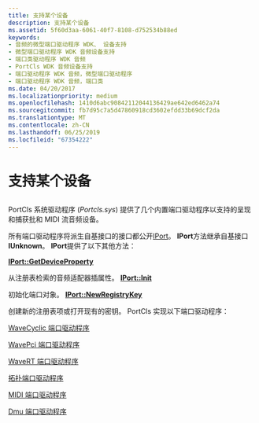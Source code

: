 ```yaml
---
title: 支持某个设备
description: 支持某个设备
ms.assetid: 5f60d3aa-6061-40f7-8108-d752534b88ed
keywords:
- 音频的微型端口驱动程序 WDK、 设备支持
- 微型端口驱动程序 WDK 音频设备支持
- 端口类驱动程序 WDK 音频
- PortCls WDK 音频设备支持
- 端口驱动程序 WDK 音频，微型端口驱动程序
- 端口驱动程序 WDK 音频，端口类
ms.date: 04/20/2017
ms.localizationpriority: medium
ms.openlocfilehash: 1410d6abc90842112044136429ae642ed6462a74
ms.sourcegitcommit: fb7d95c7a5d47860918cd3602efdd33b69dcf2da
ms.translationtype: MT
ms.contentlocale: zh-CN
ms.lasthandoff: 06/25/2019
ms.locfileid: "67354222"
---
```

# <a name="supporting-a-device"></a>支持某个设备


## <span id="supporting_a_device"></span><span id="SUPPORTING_A_DEVICE"></span>


PortCls 系统驱动程序 (*Portcls.sys*) 提供了几个内置端口驱动程序以支持的呈现和捕获批和 MIDI 流音频设备。

所有端口驱动程序将派生自基接口的接口都公开[IPort](https://docs.microsoft.com/windows-hardware/drivers/ddi/content/portcls/nn-portcls-iport)。 **IPort**方法继承自基接口**IUnknown**。 **IPort**提供了以下其他方法：

[**IPort::GetDeviceProperty**](https://docs.microsoft.com/windows-hardware/drivers/ddi/content/portcls/nf-portcls-iport-getdeviceproperty)

从注册表检索的音频适配器插属性。
[**IPort::Init**](https://docs.microsoft.com/windows-hardware/drivers/ddi/content/portcls/nf-portcls-iport-init)

初始化端口对象。
[**IPort::NewRegistryKey**](https://docs.microsoft.com/windows-hardware/drivers/ddi/content/portcls/nf-portcls-iport-newregistrykey)

创建新的注册表项或打开现有的密钥。
PortCls 实现以下端口驱动程序：

[WaveCyclic 端口驱动程序](wavecyclic-port-driver.md)

[WavePci 端口驱动程序](wavepci-port-driver.md)

[WaveRT 端口驱动程序](wavert-port-driver.md)

[拓扑端口驱动程序](topology-port-driver.md)

[MIDI 端口驱动程序](midi-port-driver.md)

[Dmu 端口驱动程序](dmus-port-driver.md)

 

 




